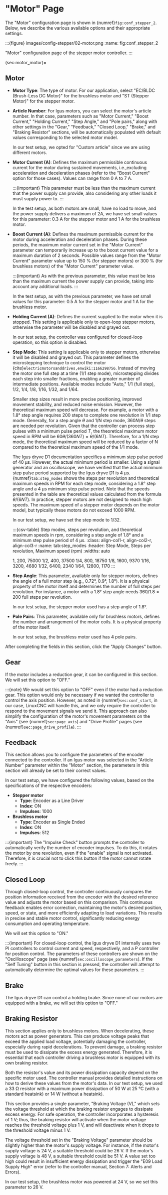 # "Motor" Page

The "Motor" configuration page is shown in {numref}`fig:conf_stepper_2`. Below, we describe the various available options and their appropriate settings.

:::{figure} images/config-stepper/02-motor.png
:name: fig:conf_stepper_2

"Motor" configuration page of the stepper motor controller.
:::

(sec:motor_motor)=
## Motor

- **Motor Type**: The type of motor. For our application, select "EC/BLDC (Brush-Less DC Motor)" for the brushless motor and "ST (Stepper Motor)" for the stepper motor.

- **Article Number**: For Igus motors, you can select the motor's article number. In that case, parameters such as "Motor Current," "Boost Current," "Holding Current," "Step Angle," and "Pole pairs," along with other settings in the "Gear," "Feedback," "Closed Loop," "Brake," and "Braking Resistor" sections, will be automatically populated with default values corresponding to the selected motor model.

    In our test setup, we opted for "Custom article" since we are using different motors.

- **Motor Current (A)**: Defines the maximum permissible continuous current for the motor during sustained movements, i.e.,excluding acceleration and deceleration phases (refer to the "Boost Current" option for those cases). Values can range from 0 A to 7 A.

    :::{important}
    This parameter must be less than the maximum current that the power supply can provide, also considering any other loads it must supply power to.
    :::

    In the test setup, as both motors are small, have no load to move, and the power supply delivers a maximum of 2A, we have set small values for this parameter: 0.3 A for the stepper motor and 1 A for the brushless motor.

- **Boost Current (A)**: Defines the maximum permissible current for the motor during acceleration and deceleration phases. During these periods, the maximum motor current set in the "Motor Current" parameter can temporarily increase up to the boost current value for a maximum duration of 2 seconds. Possible values range from the "Motor Current" parameter value up to 150 % (for stepper motors) or 300 % (for brushless motors) of the "Motor Current" parameter value.

    :::{important}
    As with the previous parameter, this value must be less than the maximum current the power supply can provide, taking into account any additional loads.
    :::

    In the test setup, as with the previous parameter, we have set small values for this parameter: 0.5 A for the stepper motor and 1 A for the brushless motor.

- **Holding Current (A)**: Defines the current supplied to the motor when it is stopped. This setting is applicable only to open-loop stepper motors, otherwise the parameter will be disabled and grayed out.

    In our test setup, the controller was configured for closed-loop operation, so this option is disabled.

- **Step Mode**: This setting is applicable only to stepper motors, otherwise it will be disabled and grayed out. This parameter defines the microstepping technique to control the motor {cite}`electricmotorsanddrives,enwiki:1166298756`. Instead of moving the motor one full step at a time (1/1 step mode), microstepping divides each step into smaller fractions, enabling a greater number of intermediate positions. Available modes include "Auto," 1/1 (full step), 1/2, 1/4, 1/8, 1/16, 1/32, and 1/64.

    Smaller step sizes result in more precise positioning, improved movement stability, and reduced noise emission. However, the theoretical maximum speed will decrease. For example, a motor with a 1.8° step angle requires 200 steps to complete one revolution in 1/1 step mode. Generally, for a step angle $\theta$ and 1/N step mode, $360N/\theta$ steps are needed per revolution. Given that the controller can process step pulses with a minimum pulse period $T$, the theoretical maximum motor speed in RPM will be $60\theta/(360NT) = \theta/(6NT)$. Therefore, for a 1/N step mode, the theoretical maximum speed will be reduced by a factor of N compared to the theoretical maximum speed of the 1/1 mode.

    The Igus dryve D1 documentation specifies a minimum step pulse period of 40 μs. However, the actual minimum period is smaller. Using a signal generator and an oscilloscope, we have verified that the actual minimum step pulse period supported by the Igus dryve D1 is 4 μs. {numref}`tab:step_modes` shows the steps per revolution and theoretical maximum speeds in RPM for each step mode, considering a 1.8° step angle and a 4 μs minimum step pulse period. Note that the speeds presented in the table are theoretical values calculated from the formula $\theta/(6NT)$. In practice, stepper motors are not designed to reach high speeds. The maximum speed of a stepper motor depends on the motor model, but typically these motors do not exceed 1000 RPM.

    In our test setup, we have set the step mode to 1/32.

  :::{csv-table} Step modes, steps per revolution, and theoretical maximum speeds in rpm, considering a step angle of 1.8° and a minimum step pulse period of 4 µs.
  :class: align-col1-r, align-col2-r, align-col3-r
  :name: tab:step_modes
  :header: Step Mode, Steps per revolution, Maximum speed (rpm)
  :widths: auto

  1, 200, 75000
  1/2, 400, 37500
  1/4, 800, 18750
  1/8, 1600, 9370
  1/16, 3200, 4680
  1/32, 6400, 2340
  1/64, 12800, 1170
  :::

- **Step Angle**: This parameter, available only for stepper motors, defines the angle of a full motor step (e.g., 0.72°, 0.9°, 1.8°). It is a physical property of the motor itself and determines the number of full steps per revolution. For instance, a motor with a 1.8° step angle needs $360/1.8 = 200$ full steps per revolution.

    In our test setup, the stepper motor used has a step angle of 1.8°.

- **Pole Pairs**: This parameter, available only for brushless motors, defines the number and arrangement of the motor coils. It is a physical property of the motor itself.

    In our test setup, the brushless motor used has 4 pole pairs.

After completing the fields in this section, click the "Apply Changes" button.

## Gear

If the motor includes a reduction gear, it can be configured in this section. We will set this option to "OFF."

:::{note}
We would set this option to "OFF" even if the motor had a reduction gear. This option would only be necessary if we wanted the controller to control the axis position. However, as noted in {numref}`sec:conf_start`, in our case, LinuxCNC will handle this, and we only require the controller to respond to the movement signals we send it. This approach can also simplify the configuration of the motor's movement parameters on the "Axis" (see {numref}`sec:page_axis`) and "Drive Profile" pages (see {numref}`sec:page_drive_profile`).
:::

## Feedback

This section allows you to configure the parameters of the encoder connected to the controller. If an Igus motor was selected in the "Article Number" parameter within the "Motor" section, the parameters in this section will already be set to their correct values.

In our test setup, we have configured the following values, based on the specifications of the respective encoders:

- **Stepper motor**
  - **Type**: Encoder as a Line Driver
  - **Index**: ON
  - **Impulses**: 1000
- **Brushless motor**
  - **Type**: Encoder as Single Ended
  - **Index**: ON
  - **Impulses**: 512

:::{important}
The "Impulse Check" button prompts the controller to automatically verify the number of encoder impulses. To do this, it rotates the motor by one revolution, even if the "enable" signal is not activated. Therefore, it is crucial not to click this button if the motor cannot rotate freely.
:::

## Closed Loop

Through closed-loop control, the controller continuously compares the position information received from the encoder with the desired reference value and adjusts the motor based on this comparison. This continuous feedback enables error correction, maintaining the motor's desired position, speed, or state, and more efficiently adapting to load variations. This results in precise and stable motor control, significantly reducing energy consumption and operating temperature.

We will set this option to "ON."

:::{important}
For closed-loop control, the Igus dryve D1 internally uses two PI controllers to control current and speed, respectively, and a P controller for position control. The parameters of these controllers are shown on the "Oscilloscope" page (see {numref}`sec:oscilloscope_parameters`). If the "Self Tuning" button in this section is pressed, the controller will attempt to automatically determine the optimal values for these parameters.
:::

## Brake

The Igus dryve D1 can control a holding brake. Since none of our motors are equipped with a brake, we will set this option to "OFF."

## Braking Resistor

This section applies only to brushless motors. When decelerating, these motors act as power generators. This can produce voltage peaks that exceed the applied load voltage, potentially damaging the controller, especially during rapid decelerations. To prevent damage, a braking resistor must be used to dissipate the excess energy generated. Therefore, it is essential that each controller driving a brushless motor is equipped with its own braking resistor.

Both the resistor's value and its power dissipation capacity depend on the specific motor used. The controller manual provides detailed instructions on how to derive these values from the motor's data. In our test setup, we used a 33 Ω resistor with a maximum power dissipation of 50 W at 25 °C (with a standard heatsink) or 14 W (without a heatsink).

This section provides a single parameter, "Braking Voltage (V)," which sets the voltage threshold at which the braking resistor engages to dissipate excess energy. For safe operation, the controller incorporates a hysteresis of 1 V; thus, the braking resistor will activate when the motor voltage reaches the threshold voltage plus 1 V, and will deactivate when it drops to the threshold voltage minus 1 V.

The voltage threshold set in the "Braking Voltage" parameter should be slightly higher than the motor's supply voltage. For instance, if the motor's supply voltage is 24 V, a suitable threshold could be 26 V. If the motor's supply voltage is 48 V, a suitable threshold could be 51 V. A value set too high could result in insufficient energy dissipation and trigger the "E09 Load Supply High" error (refer to the controller manual, Section 7: Alerts and Errors).

In our test setup, the brushless motor was powered at 24 V, so we set this parameter to 26 V.
